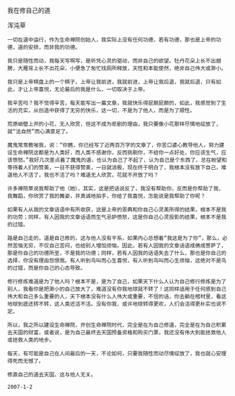 我在修自己的道

浑沌草


    一切在道中运行，作为生命禅院创始人，我实际上没有任何功德，若有功德，那也是上帝的功德，道的安排，而非我的功德。

    我只是随性而动，我每天写啊写，是听凭心灵的驱动，而非自己的欲望。牡丹花朵上长不出翅膀，大雁背上长不出花朵，小便急了匆忙找厕所释放，天性和本能使然，绝非自己伟大或渺小。

    我只是上帝棋盘上的一个棋子，上帝让我前进，我就前进，上帝让我后退，我就后退，只有如此，才让上帝喜悦，无论最后的我是什么，一切取决于上帝。

    我辛苦吗？我不觉得辛苦，每天能写出一篇文章，我就快乐得屁颠屁颠的，如此，我感觉到了生活的充实，从创造中获得了无穷的快乐，这一切，不是为了他人，而是为了顺性。

    荒原峭壁上开的小花，无人欣赏，但这不成为悲剧的理由，我只要像小花那样尽情地绽放了，就“法自然”而心满意足了。

    魔鬼常常教唆我，说：“你瞧，你已经写了近两百万字的文章了，你苦口婆心教导他人，努力建设生命禅院这都是为人类好，而人类不感谢你，反而挑剔你，不给你一点好处，你应该生气，应该愤怒。”我好几次差点着了魔鬼的道，也认为自己了不起了，认为自己是个东西了，总在盼望和等待着人们的赞美，一日不获得赞美，一日就消极，现在终于明白了，我根本没有放下自己，难道他人不活了，我也不活了吗？难道无人欣赏，花就不开放了吗？

    许多禅院草说我帮助了他（她），其实，这是把话说反了，我没有帮助你，反而是你帮助了我，我舞蹈，你欣赏了我的舞姿，并真诚地拍手，你给了我喜悦，怎能说是我帮助了你呢？

    如果有人从我的文章话语中有所收获，这是上帝的恩典和你自己心灵美所得的结果，根本不是我的功劳；同样，有人因我的文章话语而生气忌妒愤怒，这是你自己心灵投影的结果，根本不是我的过错。

    路是自己走的，道是自己修的，这与他人没有干系，如果内心总想着“我这是为了你”，那么，必然苦恼无穷，不仅自己苦闷，也给别人增加烦恼。因此，若有人因我的文章话语成佛成菩萨了，那是你自己的功德所至，不是我的功德；同样，若有人因我的话语失去了什么，那也是你自己的选择，你没有理由怨恨我。有人听到鸟叫而心生喜悦，有人听到鸟叫而心生烦恼，这绝对不是鸟的过错，而是你自己的心态导致。

    修行修炼难道是为了他人吗？根本不是，是为了自己，如果天下什么人认为自己修行修炼是为了别人，我看你是把渺小的自己放大了，难道没有你我地球就不转了！这同样适用于任何感到自己伟大和自己多么重要的人，天下根本没有什么人伟大或重要，不信的话，你去躺在棺材里，看这地球到底还转不转，这人类还活不活。没有你我，或许地球转得更欢，人们会活得更朴实也说不定。

    所以，我之所以建设生命禅院，开创生命禅院时代，完全是在为自己修道，完全是在为自己积累去天国的财富，或者说，是为自己最终去天国预备资格和购买门票，我还没有伟大到能拯救他人或拯救人类的地步。

    每天，有可能是自己在人间最后的一天，不论如何，只要我随性而动尽情绽放了，我也就心安理得死而无憾了。

    修直自己的道去天国，这与他人无关。

    2007-1-2



